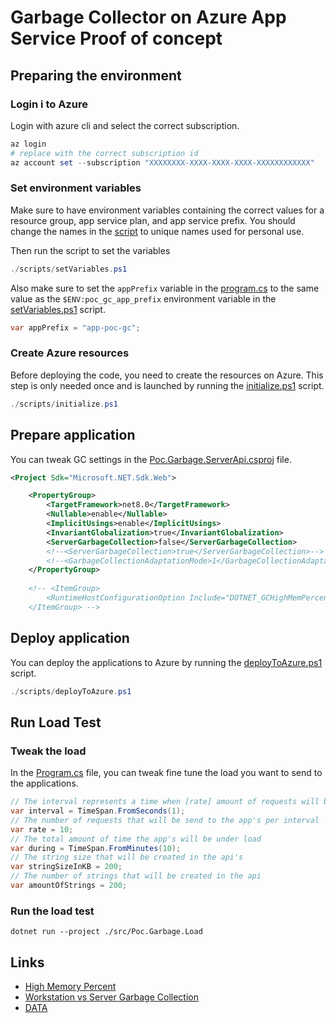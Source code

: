 # Garbage Collector on Azure App Service Proof of concept

## Preparing the environment

### Login i to Azure

Login with azure cli and select the correct subscription.

```powershell
az login
# replace with the correct subscription id
az account set --subscription "XXXXXXXX-XXXX-XXXX-XXXX-XXXXXXXXXXXX"
```

### Set environment variables

Make sure to have environment variables containing the correct values for a resource group, app service plan, and app service prefix. You should change the names in the [script](./scripts/setVariables.ps1) to unique names used for personal use.

Then run the script to set the variables

```powershell
./scripts/setVariables.ps1
```

Also make sure to set the  ```appPrefix``` variable in the [program.cs](./src/Poc.Garbage.Load/Program.cs) to the same value as the ```$ENV:poc_gc_app_prefix``` environment variable in the [setVariables.ps1](./scripts/setVariables.ps1) script.

```csharp
var appPrefix = "app-poc-gc";
```

### Create Azure resources

Before deploying the code, you need to create the resources on Azure. This step is only needed once and is launched by running the [initialize.ps1](./scripts/initialize.ps1) script.

```powershell
./scripts/initialize.ps1
```

## Prepare application

You can tweak GC settings in the [Poc.Garbage.ServerApi.csproj](./src/Poc.Garbage.ServerApi/Poc.Garbage.ServerApi.csproj) file.

```xml
<Project Sdk="Microsoft.NET.Sdk.Web">

    <PropertyGroup>
        <TargetFramework>net8.0</TargetFramework>
        <Nullable>enable</Nullable>
        <ImplicitUsings>enable</ImplicitUsings>
        <InvariantGlobalization>true</InvariantGlobalization>
        <ServerGarbageCollection>false</ServerGarbageCollection>
        <!--<ServerGarbageCollection>true</ServerGarbageCollection>-->
        <!--<GarbageCollectionAdaptationMode>1</GarbageCollectionAdaptationMode>-->
    </PropertyGroup>
    
    <!-- <ItemGroup>
        <RuntimeHostConfigurationOption Include="DOTNET_GCHighMemPercent" Value="75" />
    </ItemGroup> -->
```

## Deploy application

You can deploy the applications to Azure by running the [deployToAzure.ps1](./scripts/deployToAzure.ps1) script.

```powershell
./scripts/deployToAzure.ps1
```

## Run Load Test

### Tweak the load

In the [Program.cs](./src/Poc.Garbage.Load/Program.cs) file, you can tweak fine tune the load you want to send to the applications.

```csharp
// The interval represents a time when [rate] amount of requests will be send to ech app
var interval = TimeSpan.FromSeconds(1);
// The number of requests that will be send to the app's per interval
var rate = 10;
// The total amount of time the app's will be under load
var during = TimeSpan.FromMinutes(10);
// The string size that will be created in the api's
var stringSizeInKB = 200;
// The number of strings that will be created in the api
var amountOfStrings = 200;
```

### Run the load test

```powershel
dotnet run --project ./src/Poc.Garbage.Load
```

## Links

- [High Memory Percent](https://learn.microsoft.com/en-us/dotnet/core/runtime-config/garbage-collector#high-memory-percent)
- [Workstation vs Server Garbage Collection](https://learn.microsoft.com/en-us/dotnet/standard/garbage-collection/workstation-server-gc)
- [DATA](https://maoni0.medium.com/dynamically-adapting-to-application-sizes-2d72fcb6f1ea)

